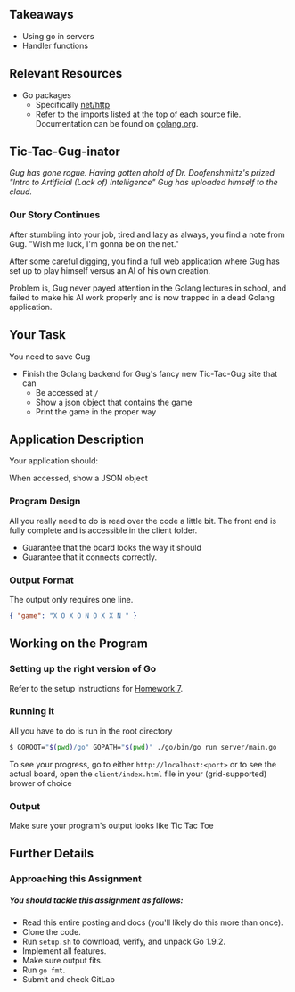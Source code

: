 ## Takeaways
- Using go in servers
- Handler functions

## Relevant Resources
- Go packages
  - Specifically [net/http](https://golang.org/pkg/net/http/)
  - Refer to the imports listed at the top of each source file. Documentation can be found on [golang.org](golang.org).

## Tic-Tac-Gug-inator
*Gug has gone rogue. Having gotten ahold of Dr. Doofenshmirtz's prized "Intro to Artificial (Lack of) Intelligence" Gug has uploaded himself to the cloud.*

### Our Story Continues
After stumbling into your job, tired and lazy as always, you find a note from Gug. "Wish me luck, I'm gonna be on the net."

After some careful digging, you find a full web application where Gug has set up to play himself versus an AI of his own creation.

Problem is, Gug never payed attention in the Golang lectures in school, and failed to make his AI work properly and is now trapped in a dead Golang application.

## Your Task
You need to save Gug
- Finish the Golang backend for Gug's fancy new Tic-Tac-Gug site that can
  - Be accessed at `/`
  - Show a json object that contains the game
  - Print the game in the proper way

## Application Description
Your application should:

When accessed, show a JSON object

### Program Design
All you really need to do is read over the code a little bit. The front end is fully complete and is accessible in the client folder.

- Guarantee that the board looks the way it should
- Guarantee that it connects correctly.

### Output Format
The output only requires one line.
```json
{ "game": "X O X O N O X X N " }
```

## Working on the Program
### Setting up the right version of Go
Refer to the setup instructions for [Homework 7](http://cpl.mwisely.xyz/hw/7/#setting-up-the-right-version-of-go).

### Running it
All you have to do is run in the root directory
```bash
$ GOROOT="$(pwd)/go" GOPATH="$(pwd)" ./go/bin/go run server/main.go
```

To see your progress, go to either `http://localhost:<port>` or to see the actual board, open the `client/index.html` file in your (grid-supported) brower of choice

### Output
Make sure your program's output looks like Tic Tac Toe

## Further Details
### Approaching this Assignment
##### You should tackle this assignment as follows:
- Read this entire posting and docs (you'll likely do this more than once).
- Clone the code.
- Run `setup.sh` to download, verify, and unpack Go 1.9.2.
- Implement all features.
- Make sure output fits.
- Run `go fmt`.
- Submit and check GitLab
